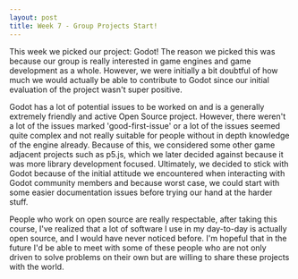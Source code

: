 ```yaml
---
layout: post
title: Week 7 - Group Projects Start!
---
```


This week we picked our project: Godot! The reason we picked this was because our group is really interested in game engines and game development as a whole. However, we were initially a bit doubtful of how much we would actually be able to contribute to Godot since our initial evaluation of the project wasn't super positive.
<!--more-->
Godot has a lot of potential issues to be worked on and is a generally extremely friendly and active Open Source project. However, there weren't a lot of the issues marked 'good-first-issue' or a lot of the issues seemed quite complex and not really suitable for people without in depth knowledge of the engine already. Because of this, we considered some other game adjacent projects such as p5.js, which we later decided against because it was more library development focused. Ultimately, we decided to stick with Godot because of the initial attitude we encountered when interacting with Godot community members and because worst case, we could start with some easier documentation issues before trying our hand at the harder stuff.

People who work on open source are really respectable, after taking this course, I've realized that a lot of software I use in my day-to-day is actually open source, and I would have never noticed before. I'm hopeful that in the future I'd be able to meet with some of these people who are not only driven to solve problems on their own but are willing to share these projects with the world. 